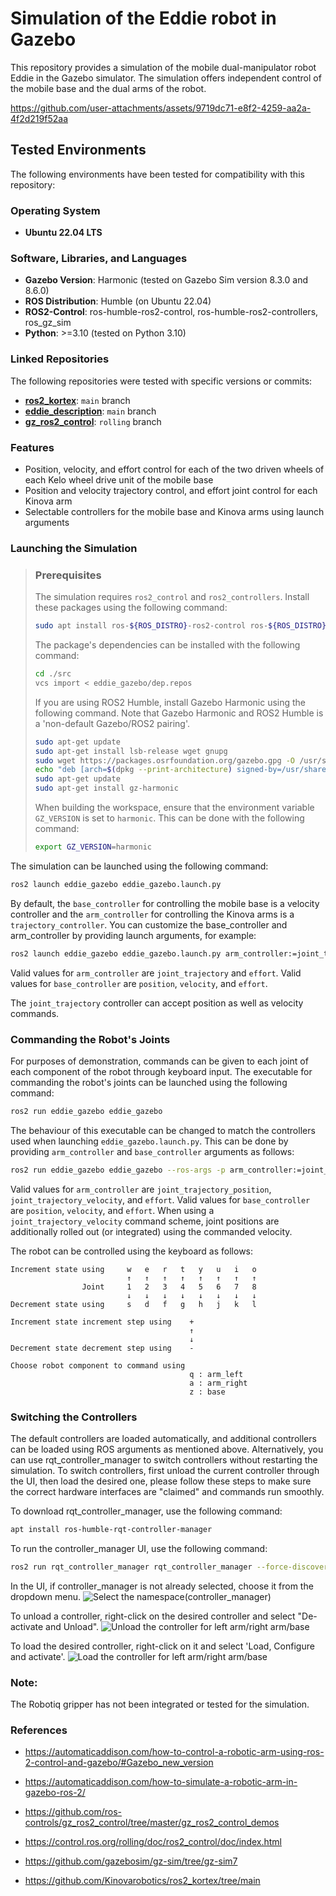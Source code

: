 # Simulation of the Eddie robot in Gazebo

This repository provides a simulation of the mobile dual-manipulator robot Eddie in the Gazebo simulator. The simulation offers independent control of the mobile base and the dual arms of the robot.

https://github.com/user-attachments/assets/9719dc71-e8f2-4259-aa2a-4f2d219f52aa

## Tested Environments

The following environments have been tested for compatibility with this repository:

### Operating System
- **Ubuntu 22.04 LTS**

### Software, Libraries, and Languages
- **Gazebo Version**: Harmonic (tested on Gazebo Sim version 8.3.0 and 8.6.0)
- **ROS Distribution**: Humble (on Ubuntu 22.04)
- **ROS2-Control**: ros-humble-ros2-control, ros-humble-ros2-controllers, ros_gz_sim
- **Python**: >=3.10 (tested on Python 3.10)

### Linked Repositories
The following repositories were tested with specific versions or commits:

- **[ros2_kortex](https://github.com/Kinovarobotics/ros2_kortex)**: `main` branch
- **[eddie_description](https://github.com/secorolab/eddie_description.git)**: `main` branch
- **[gz_ros2_control](https://github.com/ros-controls/gz_ros2_control)**: `rolling` branch


### Features
- Position, velocity, and effort control for each of the two driven wheels of each Kelo wheel drive unit of the mobile base
- Position and velocity trajectory control, and effort joint control for each Kinova arm
- Selectable controllers for the mobile base and Kinova arms using launch arguments

### Launching the Simulation

>### Prerequisites
>The simulation requires `ros2_control` and `ros2_controllers`. Install these packages using the following command:
>```bash
>sudo apt install ros-${ROS_DISTRO}-ros2-control ros-${ROS_DISTRO}-ros2-controllers ros_gz_sim
>```
>
>The package's dependencies can be installed with the following command:
>```bash
>cd ./src
>vcs import < eddie_gazebo/dep.repos
>```
>
>If you are using ROS2 Humble, install Gazebo Harmonic using the following command. Note that Gazebo Harmonic and ROS2 Humble is a 'non-default Gazebo/ROS2 pairing'.
>```bash
>sudo apt-get update
>sudo apt-get install lsb-release wget gnupg
>sudo wget https://packages.osrfoundation.org/gazebo.gpg -O /usr/share/keyrings/pkgs-osrf-archive-keyring.gpg
>echo "deb [arch=$(dpkg --print-architecture) signed-by=/usr/share/keyrings/pkgs-osrf-archive-keyring.gpg] http://packages.osrfoundation.org/gazebo/ubuntu-stable $(lsb_release -cs) main" | sudo tee /etc/apt/sources.list.d/>gazebo-stable.list > /dev/null
>sudo apt-get update
>sudo apt-get install gz-harmonic
>```
>
> When building the workspace, ensure that the environment variable `GZ_VERSION` is set to `harmonic`. This can be done with the following command:
>```bash
>export GZ_VERSION=harmonic
>```

The simulation can be launched using the following command:
```bash
ros2 launch eddie_gazebo eddie_gazebo.launch.py
```

By default, the `base_controller` for controlling the mobile base is a velocity controller and the `arm_controller` for controlling the Kinova arms is a `trajectory_controller`. You can customize the base_controller and arm_controller by providing launch arguments, for example:
```bash
ros2 launch eddie_gazebo eddie_gazebo.launch.py arm_controller:=joint_trajectory base_controller:=position
```

Valid values for `arm_controller` are `joint_trajectory` and `effort`. 
Valid values for `base_controller` are `position`, `velocity`, and `effort`. 

The `joint_trajectory` controller can accept position as well as velocity commands.

### Commanding the Robot's Joints
For purposes of demonstration, commands can be given to each joint of each component of the robot through keyboard input. The executable for commanding the robot's joints can be launched using the following command:
```bash
ros2 run eddie_gazebo eddie_gazebo
```

The behaviour of this executable can be changed to match the controllers used when launching `eddie_gazebo.launch.py`. This can be done by providing `arm_controller` and `base_controller` arguments as follows:
```bash
ros2 run eddie_gazebo eddie_gazebo --ros-args -p arm_controller:=joint_trajectory_velocity -p base_controller:=velocity
```
Valid values for `arm_controller` are `joint_trajectory_position`, `joint_trajectory_velocity`, and `effort`. Valid values for `base_controller` are `position`, `velocity`, and `effort`. When using a `joint_trajectory_velocity` command scheme, joint positions are additionally rolled out (or integrated) using the commanded velocity.

The robot can be controlled using the keyboard as follows:
```
Increment state using     w   e   r   t   y   u   i   o
                          ↑   ↑   ↑   ↑   ↑   ↑   ↑   ↑
                Joint     1   2   3   4   5   6   7   8
                          ↓   ↓   ↓   ↓   ↓   ↓   ↓   ↓
Decrement state using     s   d   f   g   h   j   k   l

Increment state increment step using    +
                                        ↑
                                        ↓
Decrement state decrement step using    -

Choose robot component to command using
                                        q : arm_left
                                        a : arm_right
                                        z : base
```

### Switching the Controllers
The default controllers are loaded automatically, and additional controllers can be loaded using ROS arguments as mentioned above. Alternatively, you can use rqt_controller_manager to switch controllers without restarting the simulation. To switch controllers, first unload the current controller through the UI, then load the desired one, please follow these steps to make sure the correct hardware interfaces are "claimed" and commands run smoothly.

To download rqt_controller_manager, use the following command:
```bash
apt install ros-humble-rqt-controller-manager
```
To run the controller_manager UI, use the following command:
```bash
ros2 run rqt_controller_manager rqt_controller_manager --force-discover
```
In the UI, if controller_manager is not already selected, choose it from the dropdown menu.
![Select the namespace(controller_manager)](/doc/images/namespace.png)

To unload a controller, right-click on the desired controller and select "De-activate and Unload".
![Unload the controller for left arm/right arm/base](/doc/images/unload.png)

To load the desired controller, right-click on it and select 'Load, Configure and activate'.
![Load the controller for left arm/right arm/base](/doc/images/load.png)

### Note: 
The Robotiq gripper has not been integrated or tested for the simulation.

### References

- https://automaticaddison.com/how-to-control-a-robotic-arm-using-ros-2-control-and-gazebo/#Gazebo_new_version

- https://automaticaddison.com/how-to-simulate-a-robotic-arm-in-gazebo-ros-2/

- https://github.com/ros-controls/gz_ros2_control/tree/master/gz_ros2_control_demos

- https://control.ros.org/rolling/doc/ros2_control/doc/index.html

- https://github.com/gazebosim/gz-sim/tree/gz-sim7

- https://github.com/Kinovarobotics/ros2_kortex/tree/main
